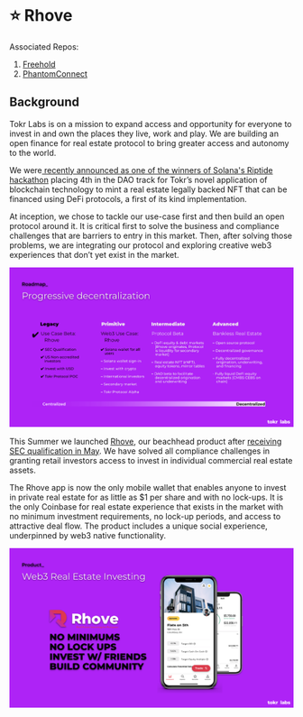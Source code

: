# ⭐ Rhove

Associated Repos:

1. [Freehold](https://github.com/Tokr-Labs/freehold)
2. [PhantomConnect](https://github.com/Tokr-Labs/phantom-connect)

## Background

Tokr Labs is on a mission to expand access and opportunity for everyone to invest in and own the places they live, work and play. We are building an open finance for real estate protocol to bring greater access and autonomy to the world.

We were[ recently announced as one of the winners of Solana's Riptide hackathon](https://twitter.com/solana/status/1514364456867962885) placing 4th in the DAO track for Tokr’s novel application of blockchain technology to mint a real estate legally backed NFT that can be financed using DeFi protocols, a first of its kind implementation.

At inception, we chose to tackle our use-case first and then build an open protocol around it. It is critical first to solve the business and compliance challenges that are barriers to entry in this market. Then, after solving those problems, we are integrating our protocol and exploring creative web3 experiences that don’t yet exist in the market.

![Tokr Labs Roadmap](<.gitbook/assets/Screen Shot 2022-08-15 at 9.06.00 AM.png>)

This Summer we launched [Rhove](https://rhove.com), our beachhead product after [receiving SEC qualification in May](https://www.sec.gov/Archives/edgar/data/0001883678/999999999422000179/xslQUALIFX01/primary\_doc.xml). We have solved all compliance challenges in granting retail investors access to invest in individual commercial real estate assets.

The Rhove app is now the only mobile wallet that enables anyone to invest in private real estate for as little as $1 per share and with no lock-ups. It is the only Coinbase for real estate experience that exists in the market with no minimum investment requirements, no lock-up periods, and access to attractive deal flow. The product includes a unique social experience, underpinned by web3 native functionality.

![](<.gitbook/assets/Screen Shot 2022-08-16 at 12.51.27 PM.png>)
